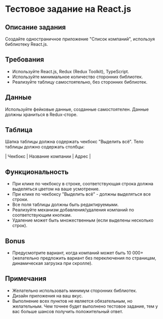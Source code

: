 # Тестовое задание на React.js

## Описание задания

Создайте одностраничное приложение "Список компаний", используя библиотеку React.js.

## Требования

* Используйте React.js, Redux (Redux Toolkit), TypeScript.
* Используйте минимальное количество сторонних библиотек.
* Реализуйте таблицу самостоятельно, без сторонних библиотек.

## Данные

Используйте фейковые данные, созданные самостоятелен. Данные должны храниться в Redux-сторе.

## Таблица

Шапка таблицы должна содержать чекбокс "Выделить всё".
Тело таблицы должно содержать столбцы:

| Чекбокс | Название компании | Адрес |

## Функциональность

* При клике по чекбоксу в строке, соответствующая строка должна выделяться цветом на ваше усмотрение.
* При клике по чекбоксу "Выделить всё" - должны выделяться все строки.
* Все поля таблицы должны быть редактируемыми.
* Реализуйте механизм добавления/удаления компаний по соответствующим кнопкам.
* Удаление может быть множественным (если выделены несколько строк).

## Bonus

* Предусмотрите вариант, когда компаний может быть 10 000+ (желательно предложить вариант без переключения по страницам, динамическая загрузка при скролле).

## Примечания

* Желательно использовать минимум сторонних библиотек.
* Дизайн приложения на ваш вкус.
* Выполнение всех пунктов не является обязательным, но желательным. Чем точнее будет выполнено тестовое задание, тем у вас больше шансов получить положительный ответ.
